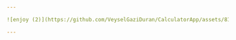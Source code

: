 ```yaml
---

![enjoy (2)](https://github.com/VeyselGaziDuran/CalculatorApp/assets/81925500/ba5f67bd-a49a-4d06-815c-8b5c8f76e282)

---
```

